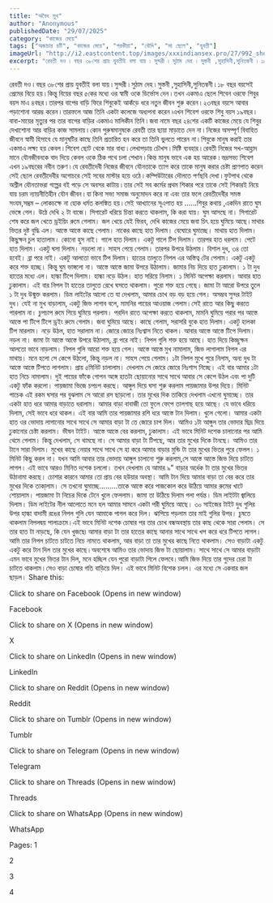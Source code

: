 ```yaml
---
title: "অবৈধ সুখ"
author: "Anonymous"
publishedDate: "29/07/2025"
category: "কাজের মেয়ে"
tags: ["অজাচার চটি", "কাজের মেয়ে", "পরকীয়া", "বৌদি", "মা ছেলে", "যুবতী"]
imageUrl: "http://i2.eastcontent.top/images/xxxindiansex.pro/27/992_shows_snatcho.jpg"
excerpt: "রেবতী দও ৷ বছর ৩৮শের প্রায় যুবতীই বলা যায় ৷ সুন্দরী ৷ সুঠাম দেহ ৷ সুস্তনী ,সুহাসিনী,সুনিতম্বনী ৷ ১৮ বছর বয়সেই প্রেমের বিয়ে হয় ৷ কিন্তু বিয়ের বছর ৫কের মধ্যে ওর স্বামী ওকে ডির্ভোস দেন ৷ তখন একমাএ..."
---
```


রেবতী দও ৷ বছর ৩৮শের প্রায় যুবতীই বলা যায় ৷ সুন্দরী ৷ সুঠাম দেহ ৷ সুস্তনী ,সুহাসিনী,সুনিতম্বনী ৷ ১৮ বছর বয়সেই প্রেমের বিয়ে হয় ৷ কিন্তু বিয়ের বছর ৫কের মধ্যে ওর স্বামী ওকে ডির্ভোস দেন ৷ তখন একমাএ ছেলে শিবেন ওরফে শিবুর বয়স মাএ ৪বছর ৷ তারপর বাপের বাড়ি ফিরে শিবুকেই আকঁড়ে ধরে নতুন জীবন শুরু করেন ৷
২৩বছর বয়সে আবার পড়াশোনা আরম্ভ করেন ৷ তারফলে আজ তিনি একটা কলেজে অধ্যপনা করেন ৷এখন শিবেশ ওরফে শিবু বয়স ১৯বছর ৷ বাবা-মায়ের মৃত্যুর পর তার বাপের বাড়ির একমাএ মালিকীন তিনি ৷ জবা নামে বছর ২৪শের একটি কাজের মেয়ে যে শিবুর দেখাশোনা আর বাড়ির কাজ সামলায় ৷ কোন পুরুষমানুষকে রেবতী তার ছায়া মাড়াতে দেন না ৷ নিজের অসম্পূর্ণ বিবাহিত জীবনে স্বামী হিসাবে যে মানুষটির কাছে তিনি প্রতারিত হন করে তা তিনি ভুলতে পারেন না ৷ শিবুকে মানুষ করাই তার একমাএ লক্ষ্য হয় কেবল ৷ শিবেশ ছোট থেকে মার বাধ্য ৷ লেখাপড়ায় চৌখস ৷ মিষ্টি ব্যবহার ৷ রেবতী নিজের সখ-আহ্লাদ মানে 
যৌনজীবনকে
 বাদ দিয়ে কেবল ওকে ঠিক পথে চলা শেখান ৷ কিন্ত মানুষ ভাবে এক হয় আরেক ৷ ভদ্রসভ্য শিবেশ এখন ১৯বছরের নবীন তরুণ ৷ যে রেবতীদেবী নিজের জীবনে যৌনতাকে ত্যাগ করে তাকে মানুষ করার চেষ্টা প্রাণপাত করেন সেই ছেলে রেবতীদেবীর অগোচরে সেই সবের মাস্টার হয়ে ওঠে ৷ কম্পিউটারের দৌলতে পর্ণছবি দেখা ৷ ফুটপাথ থেকে অশ্লীল যৌনতাভরা গল্পের বই পড়ে সে অবসর কাটায় ৷ তার সেই সব কর্মের প্রথম শিকার পরে তাকে সেই শিকারই নিয়ে যায় চরম ন্যায়নীতিহীন যৌন জীবন ৷ যা কিনা সভ্য সমাজ অনুমোদন করে না এবং তার ফলে রেবতীদেবীর সমস্ত সংযম,সম্ভ্রম – লোকচক্ষে না হোক ধর্মত কলঙ্কিত হয় ৷ সেই আখ্যানের সূএপাত হয় ……শিবুর কথায় ,একদিন রাতে ঘুম ভেঙ্গে গেল। উঠে দেখি ২ টা বাজে। সিগারেট ধরিয়ে চিন্তা করতে থাকলাম, কি করা যায়। ঘুম আসছে না। সিগারেট শেষ করে জল খেতে ড্রইয়িং রুমে গেলাম। জল খেয়ে যেই ফিরব, দেখি কাজের মেয়ে জবা চিৎ হয়ে ঘুমিয়ে আছে।মাথার ভিতর দুষ্ট বুদ্ধি এল। আস্তে আস্তে কাছে গেলাম। নাকের কাছে হাত দিলাম। বেঘোরে ঘুমাচ্ছে। মাথায় হাত দিলাম। কিছুক্ষন চুল হাতালাম। কোনো হুস নাই। গালে হাত দিলাম। একটু গালে টিপ দিলাম। তারপর হাত ধরলাম। পেটে হাত দিলাম। একটু ঘসা দিলাম। নড়লো না। সাহস পেয়ে গেলাম। তারপর উপরে উঠলাম। বিশাল দুধ, ৩৪ তো হবেই। ব্রা পরে নাই। একটু আলতো ভাবে টিপ দিলাম। হাতের তালুতে নিপল এর অস্তিত্ব টের পেলাম। একটু একটু করে শক্ত হচ্ছে। কিন্তু ঘুম ভাঙ্গলো না। আস্তে আস্তে জামা উপরে উঠালাম। জামার নিচ দিয়ে হাত ঢুকালাম। ১ টা দুধ হাতের মধ্যে এল। হাল্কা টিপে দিলাম। হাল্কা নড়ে উঠল। হাত সরিয়ে নিলাম। ১ মিনিট অপেক্ষা করলাম। আবার হাত ঢুকালাম। এই বার নিপল টা হাতের তালুতে রেখে ঘসতে থাকলাম। পুরো শক্ত হয়ে গেছে। জামা টা আরো উপরে তুলে ১ টা দুধ উন্মুক্ত করলাম। ডিম লাইটের আলো তে যা দেখলাম, আমার চোখ বড় বড় হয়ে গেল। অসম্ভব সুন্দর টাইট দুধ। যেই না মুখ বাড়ালাম, একটু জিভ লাগাব বলে, মামনির পায়ের আওয়াজ পেলাম।সেই রাতে আর কিছু করতে পারলাম না। চুপচাপ রুমে গিয়ে ঘুমিয়ে পরলাম। পরদিন রাতে অপেক্ষা করতে থাকলাম, মামনি ঘুমিয়ে পরার পর আস্তে আস্তে পা টিপে টিপে ড্রইং রুমে গেলাম। জবা ঘুমিয়ে আছে। কাছে গেলাম, সরাসরি বুকে হাত দিলাম। একটু হালকা টিপ মারলাম। নড়ে উঠল, হাত সরালাম না। জোরে জোরে নিঃশ্বাস নিতে থাকল। আবার আস্তে আস্তে টিপে দিলাম। নড়ল না। জামা টা আস্তে আস্তে উপরে উঠালাম, ব্রা পরে নাই। নিপল গুলি শক্ত হয়ে আছে। হাত দিয়ে কিচ্ছুক্ষন আলতো ভাবে নাড়লাম। নিপল গুলি আরো শক্ত হয়ে গেল। আস্তে আস্তে মুখ নামালাম, জিভ লাগালাম নিপল এর মাথায়। মনে হলো সে কেপে উঠলো, কিন্তু নড়ল না। সাহস পেয়ে গেলাম। ১টা নিপল মুখে পুরে নিলাম, অন্য দুধ টা আস্তে আস্তে টিপতে লাগলাম। প্রায় ৫মিনিট চালালাম। দেখলাম সে জোরে জোরে নিঃশাস নিচ্ছে। এই বার আমার ১টা হাত নিচে নামালাম। দুই পায়ের ফাঁকে গোপন অঙ্গে হাতটা ছোয়ানোর সাথে সাথে আবার সে কেপে উঠল এবং পা দুটি একটু ফাঁক করলো। পায়জামা ভিজে চপচপ করছে।
আঙ্গুল দিয়ে ঘসা শুরু করলাম পায়জামার উপর দিয়ে। মিনিট পাচেক এই রকম ঘসার পর বুঝলাম সে আরো রস ছাড়লো। তার মুখের দিক তাকিয়ে দেখলাম এখনো ঘুমাচ্ছে। তার একটা হাত ধরে আমার বাড়াতে ধরালাম। আমার বাড়া বাবাজী তো ফুলে ফেপে তালগাছ হয়ে আছে। যে ভাবে ধরিয়ে দিলাম, সেই ভাবে ধরে থাকল। এই বার আমি তার পায়জামার রশি ধরে আস্তে টান দিলাম। খুলে গেলো। আমার একটা হাত ওর ভোদায় লাগানোর সাথে সাথে সে আমার বাড়া টা তে জোরে চাপ দিল। আমিও ১টা আঙ্গুল তার ভোদার ছিদ্র দিয়ে ঢুকানোর চেষ্টা করলাম। ভীষন টাইট। আস্তে আস্তে বের করলাম, ঢুকালাম। এই ভাবে মিনিট দশেক চালানোর পর আমি থেমে গেলাম। কিন্তু দেখলাম, সে থামছে না। সে আমার বাড়া টা টিপছে, আর তার মুখের দিকে টানছে। আমিও তার টানে সারা দিলাম। মুখের কাছে নেয়ার সাথে সাথে সে হা করে আমার বাড়ার মুন্ডি টা তার মুখের ভিতর পুরে ফেলল। ১ মিনিট কিছু করল না। যখন আমি আবার তার ভোদায় আঙ্গুল চালানো শুরু করলাম,সে আস্তে আস্তে জিভ দিয়ে চাটতে লাগল। এই ভাবে আরও মিনিত দশেক চললো। তখন দেখলাম যে আমার ৯” বাড়ার অর্ধেক টা তার মুখের ভিতর উঠানামা করছে। চোশার কারনে আমার তো প্রায় বের হউয়ার অবস্থা। আমি টান দিয়ে আমার বাড়া তা বের করে তার মুখের দিকে তাকা্লাম। সে তখনো ঘুমাচ্ছে………তাকে আস্তে করে পাজকোল করে উঠিয়ে আমার রুমের খাটে শোয়ালাম। পায়জামা টা নিচের দিকে টেনে খুলে ফেললাম। জামা তা উঠিয়ে দিলাম গলা পর্যন্ত। ডিম লাইটটা জ্বালিয়ে দিলাম। ডিম লাইটের নীল আলোতে মনে হল আমার সামনে একটা পরী ঘুমিয়ে আছে। ৩০ সাইজের টাইট দুধ গুলির উপর হাল্কা বাদামী রঙের নিপল গুলি যেন আমাকে পাগল করে দিল। ঝাপিয়ে পড়লাম তার মাই গুলির উপর। চুষতে থাকলাম নিপলদ্বয় পালাক্রমে।এই ভাবে মিনিট দশেক চোষার পর তার চোখ বন্ধঅবস্থায় তার কাছ থেকে সারা পেলাম। সে তার হাত টা নাড়ছে, কি যেন খুজছে৷ আমার বাড়া টা তার হাতের কাছে আনার সাথে সাথে খপ করে ধরে টিপতে লাগল। আমি তার নিপল চাটতে চাটতে নিচে নামতে থাকলাম, আর বাড়া তা তার মুখের কাছে নিতে থাকলাম। সেও বাড়াটা একটু একটু করে টান দিল তার মুখের কাছে।অবশেষে আমিও তার ভোদায় জিভ টা ছোয়ালাম। সাথে সাথে সে আমার বাড়াটা এমন ভাবে মুখের ভিতর টান দিল, মনে হচ্ছিল যেন পুরো বাড়াটা গিলে ফেলবে।আমি জিভ দিয়ে তার গুদের চেরা টা চাটতে থাকলাম।সেও বাড়া চোষার গতি বাড়িয়ে দিল। এই ভাবে মিনিট বিশেক চলল। এর মধ্যে সে একবার জল ছাড়ল।
Share this:


Click to share on Facebook (Opens in new window)


Facebook




Click to share on X (Opens in new window)


X




Click to share on LinkedIn (Opens in new window)


LinkedIn




Click to share on Reddit (Opens in new window)


Reddit




Click to share on Tumblr (Opens in new window)


Tumblr




Click to share on Telegram (Opens in new window)


Telegram




Click to share on Threads (Opens in new window)


Threads




Click to share on WhatsApp (Opens in new window)


WhatsApp


Pages: 
1
 
2
 
3
 
4

